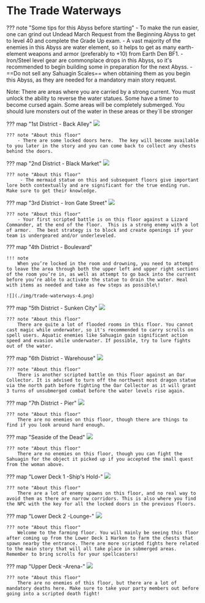 # The Trade Waterways

??? note "Some tips for this Abyss before starting"
    - To make the run easier, one can grind out Undead March Request from the Beginning Abyss to get to level 40 and complete the Grade Up exam.
    - A vast majority of the enemies in this Abyss are water element, so it helps to get as many earth-element weapons and armor (preferably to +10) from Earth Den BF1.
    - Iron/Steel level gear are commonplace drops in this Abyss, so it's recommended to begin building some in preparation for the next Abyss.
    - ==Do not sell any Sahuagin Scales== when obtaining them as you begin this Abyss, as they are needed for a mandatory main story request.

Note: There are areas where you are carried by a strong current. You must unlock the ability to reverse the water statues. Some have a timer to become cursed again. Some areas will be completely submerged. You should lure monsters out of the water in these areas or they\`ll be stronger

??? map "1st District - Back Alley"
    ![](./img/trade-waterways-1.png)

    ??? note "About this floor"
        - There are some locked doors here.  The key will become available to you later in the story and you can come back to collect any chests behind the doors.

??? map "2nd District - Black Market"
    ![](./img/trade-waterways-2.jpg)

    ??? note "About this floor"
         - The mermaid statue on this and subsequent floors give important lore both contextually and are significant for the true ending run. Make sure to get their knowledge.

??? map "3rd District - Iron Gate Street"
    ![](./img/trade-waterways-3.jpg)

    ??? note "About this floor"
        - Your first scripted battle is on this floor against a Lizard Commander, at the end of the floor.  This is a strong enemy with a lot of armor.  The best strategy is to block and create openings if your team is undergeared and/or underleveled.


??? map "4th District - Boulevard"
    
    !!! note 
        When you’re locked in the room and drowning, you need to attempt to leave the area through both the upper left and upper right sections of the room you’re in, as well as attempt to go back into the current before you’re able to activate the statue to drain the water. Heal with items as needed and take as few steps as possible\!

    ![](./img/trade-waterways-4.png)

??? map "5th District - Sunken City"
    ![](./img/trade-waterways-5.png)

    ??? note "About this floor"
        There are quite a lot of flooded rooms in this floor. You cannot cast magic while underwater, so it's recommended to carry scrolls on spell users. Aquatic enemies like Sahuagin gain significant action speed and evasion while underwater. If possible, try to lure fights out of the water.

??? map "6th District - Warehouse"
    ![](./img/trade-waterways-6.png)

    ??? note "About this floor"
        There is another scripted battle on this floor against an Oar Collector. It is advised to turn off the northwest most dragon statue via the north path before fighting the Oar Collector as it will grant 3 turns of unsubmerged combat before the water levels rise again.

??? map "7th District - Pier"
    ![](./img/trade-waterways-7.png)

    ??? note "About this floor"
        There are no enemies on this floor, though there are things to find if you look around hard enough.

??? map "Seaside of the Dead"
    ![](./img/trade-waterways-seaside-of-the-dead.png)

    ??? note "About this floor"
        There are no enemies on this floor, though you can fight the Sahuagin for the object it picked up if you accepted the small quest from the woman above.

??? map "Lower Deck 1 -Ship's Hold-"
    ![](./img/ship-level-1.png)

    ??? note "About this floor"
        There are a lot of enemy spawns on this floor, and no real way to avoid them as there are narrow corridors. This is also where you find the NPC with the key for all the locked doors in the previous floors.

??? map "Lower Deck 2 -Lounge-"
    ![](./img/ship-level-2.png)

    ??? note "About this floor"
        Welcome to the farming floor. You will mainly be seeing this floor after coming up from the Lower Deck 1 Harken to farm the chests that spawn nearby the entrance. There are more scripted fights here related to the main story that will all take place in submerged areas. Remember to bring scrolls for your spellcasters!

??? map "Upper Deck -Arena-"
    ![](./img/arena.png)

    ??? note "About this floor"
        There are no enemies of this floor, but there are a lot of mandatory deaths here. Make sure to take your party members out before going into a scripted death fight!
